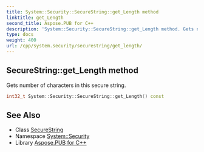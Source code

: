 ```yaml
---
title: System::Security::SecureString::get_Length method
linktitle: get_Length
second_title: Aspose.PUB for C++
description: 'System::Security::SecureString::get_Length method. Gets number of characters in this secure string in C++.'
type: docs
weight: 400
url: /cpp/system.security/securestring/get_length/
---
```

## SecureString::get_Length method


Gets number of characters in this secure string.

```cpp
int32_t System::Security::SecureString::get_Length() const
```

## See Also

* Class [SecureString](../)
* Namespace [System::Security](../../)
* Library [Aspose.PUB for C++](../../../)
